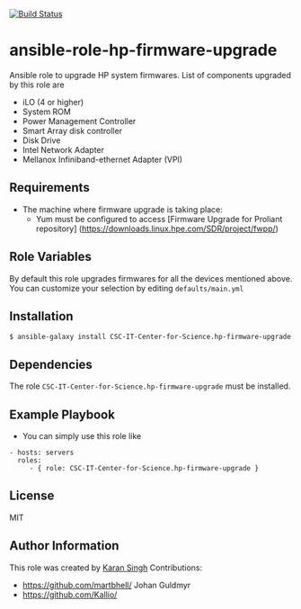 [![Build Status](https://travis-ci.org/CSC-IT-Center-for-Science/ansible-role-hp-firmware-upgrade.svg?branch=master)](https://travis-ci.org/CSC-IT-Center-for-Science/ansible-role-hp-firmware-upgrade)

ansible-role-hp-firmware-upgrade
=========

Ansible role to upgrade HP system firmwares. List of components upgraded by this role are

* iLO (4 or higher)
* System ROM
* Power Management Controller
* Smart Array disk controller
* Disk Drive
* Intel Network Adapter
* Mellanox Infiniband-ethernet Adapter (VPI)

Requirements
------------

* The machine where firmware upgrade is taking place:
    * Yum must be configured to access [Firmware Upgrade for Proliant repository] (https://downloads.linux.hpe.com/SDR/project/fwpp/)

Role Variables
--------------
By default this role upgrades firmwares for all the devices mentioned above.
You can customize your selection by editing ```defaults/main.yml```

Installation
------------

```$ ansible-galaxy install CSC-IT-Center-for-Science.hp-firmware-upgrade ```

Dependencies
------------

The role ```CSC-IT-Center-for-Science.hp-firmware-upgrade``` must be installed.

Example Playbook
----------------

* You can simply use this role like
```
- hosts: servers
  roles:
     - { role: CSC-IT-Center-for-Science.hp-firmware-upgrade }
```
License
-------

MIT

Author Information
------------------

This role was created by [Karan Singh](http://www.ksingh.co.in)
Contributions:
 - https://github.com/martbhell/ Johan Guldmyr
 - https://github.com/Kallio/
